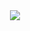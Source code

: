 <div align="center">
  <img src="https://repository-images.githubusercontent.com/489399214/42ce18df-4db3-4c2a-85b8-c16f1f74bc12">
</div>

